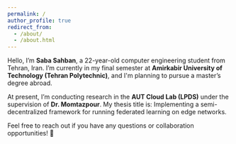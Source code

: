 ```yaml
---
permalink: /
author_profile: true
redirect_from: 
  - /about/
  - /about.html
---
```

Hello, I’m **Saba Sahban**, a 22-year-old computer engineering student from Tehran, Iran. I’m currently in my final semester at **Amirkabir University of Technology (Tehran Polytechnic)**, and I'm planning to pursue a master’s degree abroad.

At present, I’m conducting research in the **AUT Cloud Lab (LPDS)** under the supervision of **Dr. Momtazpour**. My thesis title is: Implementing a semi-decentralized framework for running federated learning on edge networks.

Feel free to reach out if you have any questions or collaboration opportunities! 🤝


